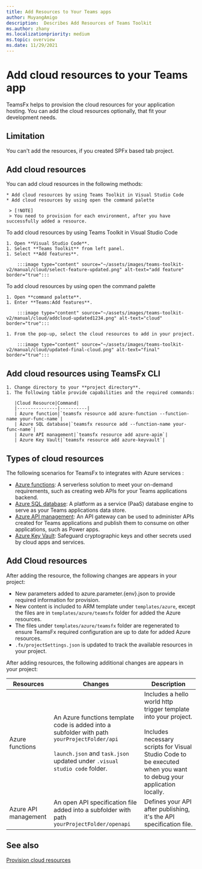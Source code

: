 ```yaml
---
title: Add Resources to Your Teams apps
author: MuyangAmigo
description:  Describes Add Resources of Teams Toolkit
ms.author: zhany
ms.localizationpriority: medium
ms.topic: overview
ms.date: 11/29/2021
---
```


# Add cloud resources to your Teams app

TeamsFx helps to provision the cloud resources for your application hosting. You can add the cloud resources optionally, that fit your development needs.

## Limitation

You can't add the resources, if you created SPFx based tab project.

## Add cloud resources

You can add cloud resources in the following methods:

    * Add cloud resources by using Teams Toolkit in Visual Studio Code
    * Add cloud resources by using open the command palette

     > [!NOTE]
     > You need to provision for each environment, after you have successfully added a resource.
  
To add cloud resources by using Teams Toolkit in Visual Studio Code

    1. Open **Visual Studio Code**.
    1. Select **Teams Toolkit** from left panel.
    1. Select **Add features**.

        :::image type="content" source="~/assets/images/teams-toolkit-v2/manual/cloud/select-feature-updated.png" alt-text="add feature" border="true":::

To add cloud resources by using open the command palette

    1. Open **command palette**.
    1. Enter **Teams:Add features**.

        :::image type="content" source="~/assets/images/teams-toolkit-v2/manual/cloud/addcloud-updated1234.png" alt-text="cloud" border="true":::

    1. From the pop-up, select the cloud resources to add in your project.

        :::image type="content" source="~/assets/images/teams-toolkit-v2/manual/cloud/updated-final-cloud.png" alt-text="final" border="true":::

## Add cloud resources using TeamsFx CLI

    1. Change directory to your **project directory**.
    1. The following table provide capabilities and the required commands:

       |Cloud Resource|Command|
       |---------------|----------|
       | Azure function|`teamsfx resource add azure-function --function-name your-func-name`|
       | Azure SQL database|`teamsfx resource add --function-name your-func-name`|
       | Azure API management|`teamsfx resource add azure-apim`|
       | Azure Key Vault|`teamsfx resource add azure-keyvault`|

## Types of cloud resources

The following scenarios for TeamsFx to integrates with Azure services :

- [Azure functions](/azure/azure-functions/functions-overview): A serverless solution to meet your on-demand requirements, such as creating web APIs for your Teams applications backend.
- [Azure SQL database](/azure/azure-sql/database/sql-database-paas-overview): A platform as a service (PaaS) database engine to serve as your Teams applications data store.
- [Azure API management](deploy.md): An API gateway can be used to administer APIs created for Teams applications and publish them to consume on other applications, such as Power apps.
- [Azure Key Vault](/azure/key-vault/general/overview): Safeguard cryptographic keys and other secrets used by cloud apps and services.

## Add Cloud resources

After adding the resource, the following changes are appears in your project:

- New parameters added to azure.parameter.{env}.json to provide required information for provision.
- New content is included to ARM template under `templates/azure`, except the files are in `templates/azure/teamsfx` folder for added the Azure resources.
- The files under `templates/azure/teamsfx` folder are regenerated to ensure TeamsFx required configuration are up to date for added Azure resources.
- `.fx/projectSettings.json` is updated to track the available resources in your project.

After adding resources, the following additional changes are appears in your project:

|Resources|Changes|Description|
|---------------|---------------|-----------------------------|
|Azure functions|An Azure functions template code is added into a subfolder with path `yourProjectFolder/api`</br></br>`launch.json` and `task.json` updated under `.visual studio code` folder.| Includes a hello world http trigger template into your project.</br></br> Includes necessary scripts for Visual Studio Code to be executed when you want to debug your application locally.|
|Azure API management|An open API specification file added into a subfolder with path `yourProjectFolder/openapi`|Defines your API after publishing, it's the API specification file.|

## See also

[Provision cloud resources](provision.md)
